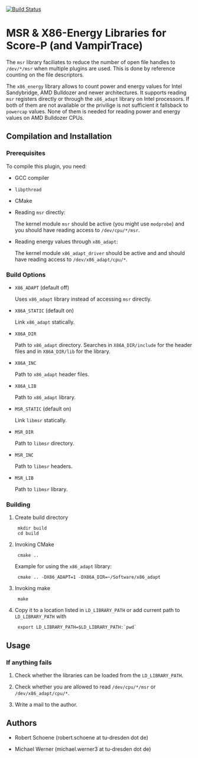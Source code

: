 [![Build Status](https://travis-ci.org/tud-zih-energy/x86_energy.svg?branch=master)](https://travis-ci.org/tud-zih-energy/x86_energy)

# MSR & X86-Energy Libraries for Score-P (and VampirTrace)

The `msr` library faciliates to reduce the number of open file handles to `/dev/*/msr` when multiple
plugins are used. This is done by reference counting on the file descriptors.

The `x86_energy` library allows to count power and energy values for Intel Sandybridge, AMD Bulldozer
and newer architectures. It supports reading `msr` registers directly or through the `x86_adapt`
library on Intel processors. If both of them are not available or the privilige is not sufficient 
it fallsback to `powercap` values. None of them is needed for reading power and energy values on AMD Bulldozer CPUs.

## Compilation and Installation

### Prerequisites

To compile this plugin, you need:

* GCC compiler

* `libpthread`

* CMake

* Reading `msr` directly:

    The kernel module `msr` should be active (you might use `modprobe`) and you should have reading
    access to `/dev/cpu/*/msr`.

* Reading energy values through `x86_adapt`:

    The kernel module `x86_adapt_driver` should be active and and should have reading access to
    `/dev/x86_adapt/cpu/*`.

### Build Options

* `X86_ADAPT` (default off)

    Uses `x86_adapt` library instead of accessing `msr` directly.


* `X86A_STATIC` (default on)

    Link `x86_adapt` statically.

* `X86A_DIR`

    Path to `x86_adapt` directory.
    Searches in `X86A_DIR/include` for the header files and in `X86A_DIR/lib` for the library.


* `X86A_INC`

    Path to `x86_adapt` header files.

* `X86A_LIB`

    Path to `x86_adapt` library.


* `MSR_STATIC` (default on)

    Link `libmsr` statically.

* `MSR_DIR`

    Path to `libmsr` directory.

* `MSR_INC`

    Path to `libmsr` headers.

* `MSR_LIB`

    Path to `libmsr` library.

### Building

1. Create build directory

        mkdir build
        cd build

2. Invoking CMake

        cmake ..

    Example for using the `x86_adapt` library:

        cmake .. -DX86_ADAPT=1 -DX86A_DIR=~/Software/x86_adapt

3. Invoking make

        make

4. Copy it to a location listed in `LD_LIBRARY_PATH` or add current path to `LD_LIBRARY_PATH` with

        export LD_LIBRARY_PATH=$LD_LIBRARY_PATH:`pwd`

## Usage

### If anything fails

1. Check whether the libraries can be loaded from the `LD_LIBRARY_PATH`.

2. Check whether you are allowed to read `/dev/cpu/*/msr` or `/dev/x86_adapt/cpu/*`.

3. Write a mail to the author.

## Authors

* Robert Schoene (robert.schoene at tu-dresden dot de)

* Michael Werner (michael.werner3 at tu-dresden dot de)
